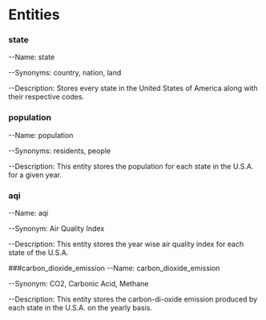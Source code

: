 # Entities

### state
--Name: state

--Synonyms: country, nation, land

--Description: Stores every state in the United States of America along with their respective codes.

### population
--Name: population

--Synonyms: residents, people

--Description: This entity stores the population for each state in the U.S.A. for a given year.

### aqi
 --Name: aqi
 
 --Synonym: Air Quality Index
 
 --Description: This entity stores the year wise air quality index for each state of the U.S.A.
 
###carbon_dioxide_emission
 --Name: carbon_dioxide_emission
 
 --Synonym: CO2, Carbonic Acid, Methane
 
 --Description: This entity stores the carbon-di-oxide emission produced by each state in the U.S.A. on the yearly basis.
